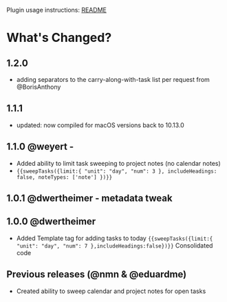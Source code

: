 Plugin usage instructions: [README](https://github.com/NotePlan/plugins/blob/main/nmn.sweep/readme.md)
# What's Changed?

## 1.2.0
- adding separators to the carry-along-with-task list per request from @BorisAnthony

## 1.1.1 
- updated: now compiled for macOS versions back to 10.13.0

## 1.1.0 @weyert -
- Added ability to limit task sweeping to project notes (no calendar notes)
- `{{sweepTasks({limit:{ "unit": "day", "num": 3 }, includeHeadings: false, noteTypes: ['note'] })}}`

## 1.0.1 @dwertheimer - metadata tweak

## 1.0.0 @dwertheimer
- Added Template tag for adding tasks to today `{{sweepTasks({limit:{ "unit": "day", "num": 7 },includeHeadings:false})}}`
Consolidated code

## Previous releases (@nmn & @eduardme)
- Created ability to sweep calendar and project notes for open tasks
